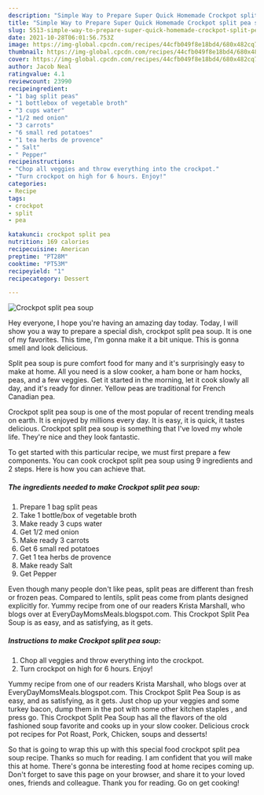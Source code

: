 ```yaml
---
description: "Simple Way to Prepare Super Quick Homemade Crockpot split pea soup"
title: "Simple Way to Prepare Super Quick Homemade Crockpot split pea soup"
slug: 5513-simple-way-to-prepare-super-quick-homemade-crockpot-split-pea-soup
date: 2021-10-28T06:01:56.753Z
image: https://img-global.cpcdn.com/recipes/44cfb049f8e18bd4/680x482cq70/crockpot-split-pea-soup-recipe-main-photo.jpg
thumbnail: https://img-global.cpcdn.com/recipes/44cfb049f8e18bd4/680x482cq70/crockpot-split-pea-soup-recipe-main-photo.jpg
cover: https://img-global.cpcdn.com/recipes/44cfb049f8e18bd4/680x482cq70/crockpot-split-pea-soup-recipe-main-photo.jpg
author: Jacob Neal
ratingvalue: 4.1
reviewcount: 23990
recipeingredient:
- "1 bag split peas"
- "1 bottlebox of vegetable broth"
- "3 cups water"
- "1/2 med onion"
- "3 carrots"
- "6 small red potatoes"
- "1 tea herbs de provence"
- " Salt"
- " Pepper"
recipeinstructions:
- "Chop all veggies and throw everything into the crockpot."
- "Turn crockpot on high for 6 hours. Enjoy!"
categories:
- Recipe
tags:
- crockpot
- split
- pea

katakunci: crockpot split pea 
nutrition: 169 calories
recipecuisine: American
preptime: "PT28M"
cooktime: "PT53M"
recipeyield: "1"
recipecategory: Dessert

---
```



![Crockpot split pea soup](https://img-global.cpcdn.com/recipes/44cfb049f8e18bd4/680x482cq70/crockpot-split-pea-soup-recipe-main-photo.jpg)

Hey everyone, I hope you're having an amazing day today. Today, I will show you a way to prepare a special dish, crockpot split pea soup. It is one of my favorites. This time, I'm gonna make it a bit unique. This is gonna smell and look delicious.

Split pea soup is pure comfort food for many and it&#39;s surprisingly easy to make at home. All you need is a slow cooker, a ham bone or ham hocks, peas, and a few veggies. Get it started in the morning, let it cook slowly all day, and it&#39;s ready for dinner. Yellow peas are traditional for French Canadian pea.

Crockpot split pea soup is one of the most popular of recent trending meals on earth. It is enjoyed by millions every day. It is easy, it is quick, it tastes delicious. Crockpot split pea soup is something that I've loved my whole life. They're nice and they look fantastic.


To get started with this particular recipe, we must first prepare a few components. You can cook crockpot split pea soup using 9 ingredients and 2 steps. Here is how you can achieve that.

<!--inarticleads1-->

##### The ingredients needed to make Crockpot split pea soup:

1. Prepare 1 bag split peas
1. Take 1 bottle/box of vegetable broth
1. Make ready 3 cups water
1. Get 1/2 med onion
1. Make ready 3 carrots
1. Get 6 small red potatoes
1. Get 1 tea herbs de provence
1. Make ready  Salt
1. Get  Pepper


Even though many people don&#39;t like peas, split peas are different than fresh or frozen peas. Compared to lentils, split peas come from plants designed explicitly for. Yummy recipe from one of our readers Krista Marshall, who blogs over at EveryDayMomsMeals.blogspot.com. This Crockpot Split Pea Soup is as easy, and as satisfying, as it gets. 

<!--inarticleads2-->

##### Instructions to make Crockpot split pea soup:

1. Chop all veggies and throw everything into the crockpot.
1. Turn crockpot on high for 6 hours. Enjoy!


Yummy recipe from one of our readers Krista Marshall, who blogs over at EveryDayMomsMeals.blogspot.com. This Crockpot Split Pea Soup is as easy, and as satisfying, as it gets. Just chop up your veggies and some turkey bacon, dump them in the pot with some other kitchen staples , and press go. This Crockpot Split Pea Soup has all the flavors of the old fashioned soup favorite and cooks up in your slow cooker. Delicious crock pot recipes for Pot Roast, Pork, Chicken, soups and desserts! 

So that is going to wrap this up with this special food crockpot split pea soup recipe. Thanks so much for reading. I am confident that you will make this at home. There's gonna be interesting food at home recipes coming up. Don't forget to save this page on your browser, and share it to your loved ones, friends and colleague. Thank you for reading. Go on get cooking!
